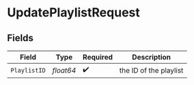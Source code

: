 # UpdatePlaylistRequest


## Fields

| Field                  | Type                   | Required               | Description            |
| ---------------------- | ---------------------- | ---------------------- | ---------------------- |
| `PlaylistID`           | *float64*              | :heavy_check_mark:     | the ID of the playlist |
